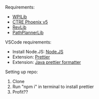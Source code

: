 Requirements:

- [WPILib](https://docs.wpilib.org/en/stable/docs/zero-to-robot/step-2/wpilib-setup.html)
- [CTRE Phoenix v5](https://docs.ctr-electronics.com/)
- [RevLib](https://docs.revrobotics.com/sparkmax/software-resources/spark-max-api-information#c++-and-java)
- [PathPlannerLib](https://3015rangerrobotics.github.io/pathplannerlib/)

VSCode requirements:

- Install Node.JS: [Node.JS](https://nodejs.org/en/download/current)
- Extension: [Prettier](https://marketplace.visualstudio.com/items?itemName=esbenp.prettier-vscode)
- Extension: [Java prettier formatter](https://marketplace.visualstudio.com/items?itemName=mwpb.java-prettier-formatter)

Setting up repo:
1. Clone
2. Run "npm i" in terminal to install prettier
3. Profit??
